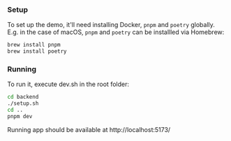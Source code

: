 ### Setup

To set up the demo, it'll need installing Docker, `pnpm` and `poetry` globally.
E.g. in the case of macOS, `pnpm` and `poetry` can be installled via Homebrew:

```bash
brew install pnpm
brew install poetry
```

### Running

To run it, execute dev.sh in the root folder:

```bash
cd backend
./setup.sh
cd ..
pnpm dev
```

Running app should be available at http://localhost:5173/
